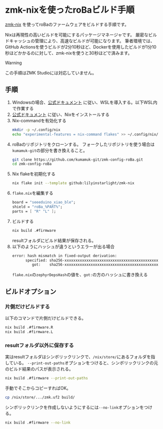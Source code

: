 # zmk-nixを使ったroBaビルド手順

[zmk-nix](https://github.com/lilyinstarlight/zmk-nix) を使ってroBaのファームウェアをビルドする手順です。

Nixは再現性の高いビルドを可能にするパッケージマネージャです。
厳密なビルドキャッシュの管理により、高速なビルドが可能になります。
筆者環境では、GitHub Actionsを使うビルドが2分10秒ほど、Dockerを使用したビルドが1分10秒ほどかかるのに対して、zmk-nixを使うと30秒ほどで済みます。

> [!warning]
> この手順はZMK Studioには対応していません。

## 手順
1. Windowsの場合、[公式ドキュメント](https://learn.microsoft.com/ja-jp/windows/wsl/install) に従い、WSLを導入する。以下WSL内で作業する
1. [公式ドキュメント](https://nixos.org/download/) に従い、Nixをインストールする
1. Nix-commandを有効化する
   ```sh
   mkdir -p ~/.config/nix
   echo "experimental-features = nix-command flakes" >> ~/.config/nix/nix.conf
   ```
1. roBaのリポジトリをクローンする。
  フォークしたリポジトリを使う場合は`kumamuk-git`の部分を書き換えること。
   ```sh
   git clone https://github.com/kumamuk-git/zmk-config-roBa.git
   cd zmk-config-roBa
   ```
1. Nix flakeを初期化する
   ```sh
   nix flake init --template github:lilyinstarlight/zmk-nix
   ```
2. `flake.nix`を編集する
   ```nix
   board = "seeeduino_xiao_ble";
   shield = "roBa_%PART%";
   parts = [ "R" "L" ];
   ```
1. ビルドする
   ```sh
   nix build .#firmware
   ```
   resultフォルダにビルド結果が保存される。
1. 以下のようにハッシュが違うというエラーが出る場合
   ```sh
   error: hash mismatch in fixed-output derivation:
         specified: sha256-xxxxxxxxxxxxxxxxxxxxxxxxxxxxxxxxxxxxxxxxxxxx
            got:    sha256-xxxxxxxxxxxxxxxxxxxxxxxxxxxxxxxxxxxxxxxxxxxx
   ```
   `flake.nix`の`zephyrDepsHash`の値を、`got:`の方のハッシュに書き換える

## ビルドオプション
### 片側だけビルドする
以下のコマンドで片側だけビルドできる。
```sh
nix build .#firmware.R
nix build .#firmware.L
```

### resultフォルダ以外に保存する
実はresultフォルダはシンボリックリンクで、`/nix/store/`にあるフォルダを指している。
`--print-out-paths`オプションをつけると、シンボリックリンクの元のビルド結果のパスが表示される。
```sh
nix build .#firmware --print-out-paths
```

手動でそこからコピーすればOK。
```sh
cp /nix/store/.../zmk.uf2 build/
```

シンボリックリンクを作成しないようにするには`--no-link`オプションをつける。
```sh
nix build .#firmware --no-link
```
